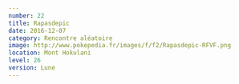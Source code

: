 ```yaml
---
number: 22
title: Rapasdepic
date: 2016-12-07
category: Rencontre aléatoire
image: http://www.pokepedia.fr/images/f/f2/Rapasdepic-RFVF.png
location: Mont Hokulani
level: 26
version: Lune
---
```

